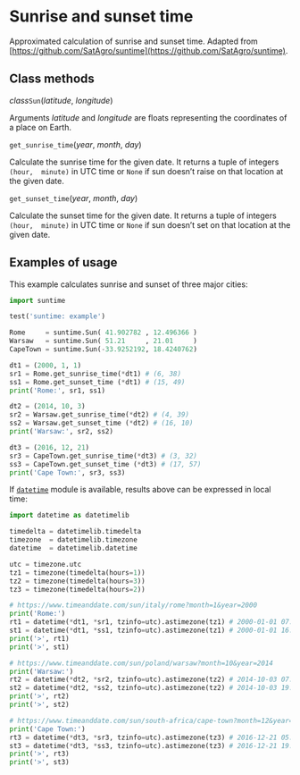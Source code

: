 # Sunrise and sunset time

Approximated calculation of sunrise and sunset time. Adapted from  [https://github.com/SatAgro/suntime](https://github.com/SatAgro/suntime).

## Class methods

_class_`Sun`(_latitude_,  _longitude_)

Arguments  _latitude_  and  _longitude_  are floats representing the coordinates of a place on Earth.

`get_sunrise_time`(_year_,  _month_,  _day_)

Calculate the sunrise time for the given date. It returns a tuple of integers  `(hour,  minute)`  in UTC time or  `None`  if sun doesn’t raise on that location at the given date.

`get_sunset_time`(_year_,  _month_,  _day_)

Calculate the sunset time for the given date. It returns a tuple of integers  `(hour,  minute)`  in UTC time or  `None`  if sun doesn’t set on that location at the given date.

## Examples of usage

This example calculates sunrise and sunset of three major cities:

```python
import suntime

test('suntime: example')

Rome     = suntime.Sun( 41.902782 , 12.496366 )
Warsaw   = suntime.Sun( 51.21     , 21.01     )
CapeTown = suntime.Sun(-33.9252192, 18.4240762)

dt1 = (2000, 1, 1)
sr1 = Rome.get_sunrise_time(*dt1) # (6, 38)
ss1 = Rome.get_sunset_time (*dt1) # (15, 49)
print('Rome:', sr1, ss1)

dt2 = (2014, 10, 3)
sr2 = Warsaw.get_sunrise_time(*dt2) # (4, 39)
ss2 = Warsaw.get_sunset_time (*dt2) # (16, 10)
print('Warsaw:', sr2, ss2)

dt3 = (2016, 12, 21)
sr3 = CapeTown.get_sunrise_time(*dt3) # (3, 32)
ss3 = CapeTown.get_sunset_time (*dt3) # (17, 57)
print('Cape Town:', sr3, ss3)
```

If  [`datetime`](https://oldtestdocs.zerynth.com/latest/official/core.zerynth.stdlib/docs/official_core.zerynth.stdlib_datetime.html#module-datetime "datetime")  module is available, results above can be expressed in local time:

```python
import datetime as datetimelib

timedelta = datetimelib.timedelta
timezone  = datetimelib.timezone
datetime  = datetimelib.datetime

utc = timezone.utc
tz1 = timezone(timedelta(hours=1))
tz2 = timezone(timedelta(hours=3))
tz3 = timezone(timedelta(hours=2))

# https://www.timeanddate.com/sun/italy/rome?month=1&year=2000
print('Rome:')
rt1 = datetime(*dt1, *sr1, tzinfo=utc).astimezone(tz1) # 2000-01-01 07:38:00+01:00
st1 = datetime(*dt1, *ss1, tzinfo=utc).astimezone(tz1) # 2000-01-01 16:49:00+01:00
print('>', rt1)
print('>', st1)

# https://www.timeanddate.com/sun/poland/warsaw?month=10&year=2014
print('Warsaw:')
rt2 = datetime(*dt2, *sr2, tzinfo=utc).astimezone(tz2) # 2014-10-03 07:39:00+03:00
st2 = datetime(*dt2, *ss2, tzinfo=utc).astimezone(tz2) # 2014-10-03 19:10:00+03:00
print('>', rt2)
print('>', st2)

# https://www.timeanddate.com/sun/south-africa/cape-town?month=12&year=2016
print('Cape Town:')
rt3 = datetime(*dt3, *sr3, tzinfo=utc).astimezone(tz3) # 2016-12-21 05:32:00+02:00
st3 = datetime(*dt3, *ss3, tzinfo=utc).astimezone(tz3) # 2016-12-21 19:57:00+02:00
print('>', rt3)
print('>', st3)
```
<!--stackedit_data:
eyJoaXN0b3J5IjpbLTE5NjE5ODE2NzddfQ==
-->